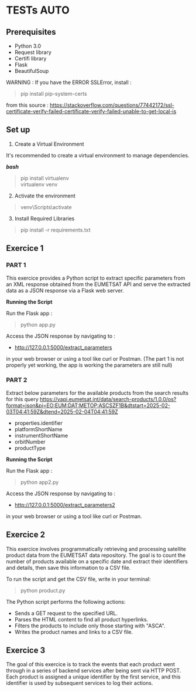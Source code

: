 # TESTs AUTO

## Prerequisites

- Python 3.0
- Request library
- Certifi library
- Flask
- BeautifulSoup

WARNING : 
If you have the ERROR SSLError, install : 
> pip install pip-system-certs 

from this source : https://stackoverflow.com/questions/77442172/ssl-certificate-verify-failed-certificate-verify-failed-unable-to-get-local-is

## Set up

1. Create a Virtual Environment

It's recommended to create a virtual environment to manage dependencies.

***bash***
> pip install virtualenv \
> virtualenv venv

2. Activate the environment

> venv\Scripts\activate

3. Install Required Libraries

> pip install -r requirements.txt


## Exercice 1

### PART 1
This exercice provides a Python script to extract specific parameters from an XML response obtained from the EUMETSAT API and serve the extracted data as a JSON response via a Flask web server.

**Running the Script**

Run the Flask app : 

> python app.py

Access the JSON response by navigating to : 
* http://127.0.0.1:5000/extract_parameters 

in your web browser or using a tool like curl or Postman. 
(The part 1 is not properly yet working, the app is working the parameters are still null)

### PART 2

Extract below parameters for the available products from the search results for this query https://vapi.eumetsat.int/data/search-products/1.0.0/os?format=json&pi=EO:EUM:DAT:METOP:ASCSZF1B&dtstart=2025-02-03T04:41:59Z&dtend=2025-02-04T04:41:59Z

* properties.identifier
* platformShortName
* instrumentShortName
* orbitNumber
* productType

**Running the Script**

Run the Flask app : 

> python app2.py

Access the JSON response by navigating to : 
* http://127.0.0.1:5000/extract_parameters2 

in your web browser or using a tool like curl or Postman.

## Exercice 2

This exercice involves programmatically retrieving and processing satellite product data from the EUMETSAT data repository. The goal is to count the number of products available on a specific date and extract their identifiers and details, then save this information to a CSV file.

To run the script and get the CSV file, write in your terminal: 
> python product.py

The Python script performs the following actions:

* Sends a GET request to the specified URL.
* Parses the HTML content to find all product hyperlinks.
* Filters the products to include only those starting with "ASCA".
* Writes the product names and links to a CSV file.

## Exercice  3

The goal of this exercice is to track the events that each product went through in a series of backend services after being sent via HTTP POST. Each product is assigned a unique identifier by the first service, and this identifier is used by subsequent services to log their actions.

